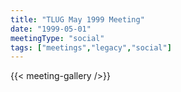 ```yaml
---
title: "TLUG May 1999 Meeting"
date: "1999-05-01"
meetingType: "social"
tags: ["meetings","legacy","social"]
---
```



<P>

                

{{< meeting-gallery />}}